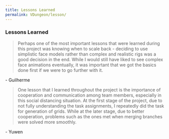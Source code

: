 ```yaml
---
title: Lessons Learned
permalink: VDungeon/lesson/
---
```


### Lessons Learned



<div class="row">
  <div class="col s12 m7">
    <blockquote>
    Perhaps one of the most important lessons that were learned during this project was knowing when to scale back - deciding to use simplistic face models rather than complex and realistic rigs was a good decision in the end. While I would still have liked to see complex face animations eventually, it was important that we got the basics done first if we were to go further with it.
    </blockquote> - Guilherme
  </div>
</div>


<div class="row">
  <div class="col s12 m7 offset-m5">
    <blockquote>
    One lesson that I learned throughout the project is the importance of cooperation and communication among team members, especially in this social distancing situation. At the first stage of the project, due to not fully understanding the task assignments, I repeatedly did the task for generation of grids. While at the later stage, due to better cooperation, problems such as the ones met when merging branches were solved more smoothly.
    </blockquote> - Yuwen
  </div>
</div>

